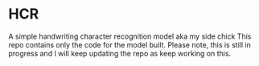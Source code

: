 # HCR
A simple handwriting character recognition model aka my side chick
This repo contains only the code for the model built.
Please note, this is still in progress and I will keep updating the repo as keep working on this.
